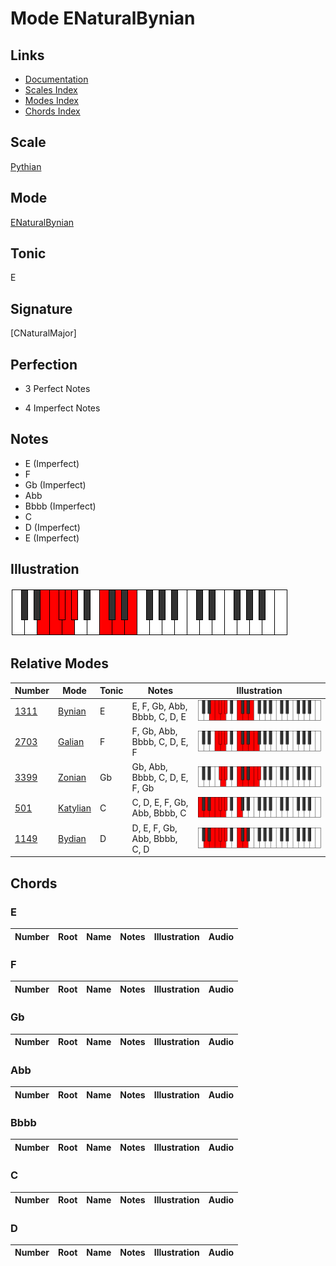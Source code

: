 # Mode ENaturalBynian

## Links

- [Documentation](index.md)
- [Scales Index](Scales.md)
- [Modes Index](Modes.md)
- [Chords Index](Chords.md)

## Scale

[Pythian](ScalePythian.md)

## Mode

[ENaturalBynian](ModeENaturalBynian.md)

## Tonic

E

## Signature

[CNaturalMajor]

## Perfection

 - 3 Perfect Notes

 - 4 Imperfect Notes

## Notes

- E (Imperfect)
- F
- Gb (Imperfect)
- Abb
- Bbbb (Imperfect)
- C
- D (Imperfect)
- E (Imperfect)

## Illustration

![ENaturalBynian](ModeENaturalBynian.png)

## Relative Modes

| Number | Mode | Tonic | Notes | Illustration |
|--------|------|-------|-------|--------------|
| [1311](https://ianring.com/musictheory/scales/1311) | [Bynian](ModeBynian.md) | E | E, F, Gb, Abb, Bbbb, C, D, E | ![ENaturalBynian](ModeENaturalBynian.png) |
| [2703](https://ianring.com/musictheory/scales/2703) | [Galian](ModeGalian.md) | F | F, Gb, Abb, Bbbb, C, D, E, F | ![FNaturalGalian](ModeFNaturalGalian.png) |
| [3399](https://ianring.com/musictheory/scales/3399) | [Zonian](ModeZonian.md) | Gb | Gb, Abb, Bbbb, C, D, E, F, Gb | ![GFlatZonian](ModeGFlatZonian.png) |
| [501](https://ianring.com/musictheory/scales/501) | [Katylian](ModeKatylian.md) | C | C, D, E, F, Gb, Abb, Bbbb, C | ![CNaturalKatylian](ModeCNaturalKatylian.png) |
| [1149](https://ianring.com/musictheory/scales/1149) | [Bydian](ModeBydian.md) | D | D, E, F, Gb, Abb, Bbbb, C, D | ![DNaturalBydian](ModeDNaturalBydian.png) |

## Chords

### E

| Number | Root | Name | Notes | Illustration | Audio |
|--------|------|------|-------|--------------|-------|

### F

| Number | Root | Name | Notes | Illustration | Audio |
|--------|------|------|-------|--------------|-------|

### Gb

| Number | Root | Name | Notes | Illustration | Audio |
|--------|------|------|-------|--------------|-------|

### Abb

| Number | Root | Name | Notes | Illustration | Audio |
|--------|------|------|-------|--------------|-------|

### Bbbb

| Number | Root | Name | Notes | Illustration | Audio |
|--------|------|------|-------|--------------|-------|

### C

| Number | Root | Name | Notes | Illustration | Audio |
|--------|------|------|-------|--------------|-------|

### D

| Number | Root | Name | Notes | Illustration | Audio |
|--------|------|------|-------|--------------|-------|

